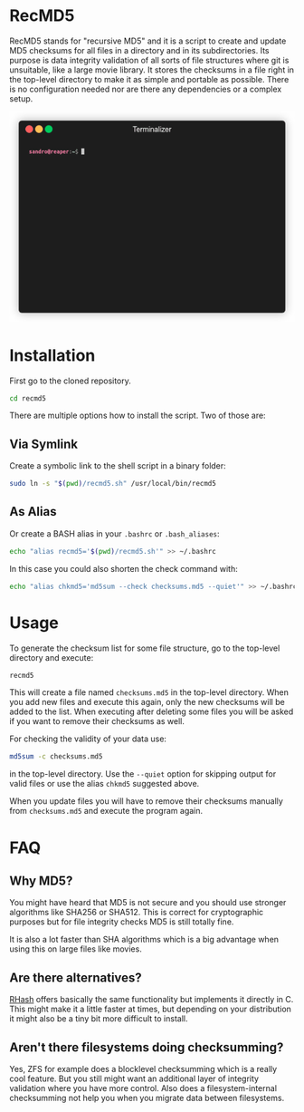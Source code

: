 # RecMD5

RecMD5 stands for "recursive MD5" and it is a script to create and update
MD5 checksums for all files in a directory and in its subdirectories. Its
purpose is data integrity validation of all sorts of file structures where git
is unsuitable, like a large movie library. It stores the checksums in a file
right in the top-level directory to make it as simple and portable as possible.
There is no configuration needed nor are there any dependencies or a complex
setup.

![RecMD5 Demonstration](recmd5.gif)

# Installation
First go to the cloned repository.
```bash
cd recmd5
```
There are multiple options how to install the script. Two of those are:

## Via Symlink
Create a symbolic link to the shell script in a binary folder:
```bash
sudo ln -s "$(pwd)/recmd5.sh" /usr/local/bin/recmd5
```

## As Alias
Or create a BASH alias in your `.bashrc` or `.bash_aliases`:
```bash
echo "alias recmd5='$(pwd)/recmd5.sh'" >> ~/.bashrc
```
In this case you could also shorten the check command with:
```bash
echo "alias chkmd5='md5sum --check checksums.md5 --quiet'" >> ~/.bashrc
```

# Usage
To generate the checksum list for some file structure, go to the top-level
directory and execute:
```bash
recmd5
```
This will create a file named `checksums.md5` in the top-level directory. When
you add new files and execute this again, only the new checksums will be
added to the list. When executing after deleting some files you will be asked
if you want to remove their checksums as well.

For checking the validity of your data use:
```bash
md5sum -c checksums.md5
```
in the top-level directory. Use the `--quiet` option for skipping output for
valid files or use the alias `chkmd5` suggested above.

When you update files you will have to remove their checksums manually from
`checksums.md5` and execute the program again.

# FAQ

## Why MD5?
You might have heard that MD5 is not secure and you should use stronger
algorithms like SHA256 or SHA512. This is correct for cryptographic purposes
but for file integrity checks MD5 is still totally fine.

It is also a lot faster than SHA algorithms which is a big advantage when using
this on large files like movies.

## Are there alternatives?
[RHash](https://github.com/rhash/RHash) offers basically the same
functionality but implements it directly in C. This might make it a little
faster at times, but depending on your distribution it might also be a tiny
bit more difficult to install.

## Aren't there filesystems doing checksumming?
Yes, ZFS for example does a blocklevel checksumming which is a really cool
feature. But you still might want an additional layer of integrity validation
where you have more control. Also does a filesystem-internal checksumming not
help you when you migrate data between filesystems.

